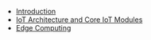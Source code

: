 - [Introduction](https://github.com/CALlanoR/SystemDesign/blob/main/IoT/Introduction.md)
- [IoT Architecture and Core IoT Modules](https://github.com/CALlanoR/SystemDesign/blob/main/IoT/Architecture.md)
- [Edge Computing](https://github.com/CALlanoR/SystemDesign/blob/main/IoT/EdgeComputing.md)